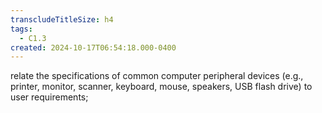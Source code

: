 ```yaml
---
transcludeTitleSize: h4
tags:
  - C1.3
created: 2024-10-17T06:54:18.000-0400
---
```

relate the specifications of common computer peripheral devices (e.g., printer, monitor, scanner, keyboard, mouse, speakers, USB flash drive) to user requirements;